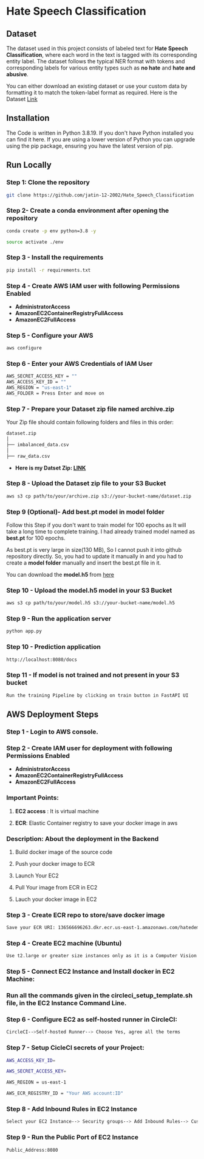 # Hate Speech Classification

## Dataset

The dataset used in this project consists of labeled text for **Hate Speech Classification**, where each word in the text is tagged with its corresponding entity label. The dataset follows the typical NER format with tokens and corresponding labels for various entity types such as **no hate** and **hate and abusive**.

You can either download an existing dataset or use your custom data by formatting it to match the token-label format as required. Here is the Dataset [Link](data/dataset.zip)

## Installation

The Code is written in Python 3.8.19. If you don't have Python installed you can find it here. If you are using a lower version of Python you can upgrade using the pip package, ensuring you have the latest version of pip.

## Run Locally

### Step 1: Clone the repository
```bash
git clone https://github.com/jatin-12-2002/Hate_Speech_Classification
```
### Step 2- Create a conda environment after opening the repository
```bash
conda create -p env python=3.8 -y
```
```bash
source activate ./env
```
### Step 3 - Install the requirements
```bash
pip install -r requirements.txt
```

### Step 4 - Create AWS IAM user with following Permissions Enabled

* **AdministratorAccess**
* **AmazonEC2ContainerRegistryFullAccess**
* **AmazonEC2FullAccess**


### Step 5 - Configure your AWS
```bash
aws configure
```

### Step 6 - Enter your AWS Credentials of IAM User
```bash
AWS_SECRET_ACCESS_KEY = ""
AWS_ACCESS_KEY_ID = ""
AWS_REGION = "us-east-1"
AWS_FOLDER = Press Enter and move on
```

### Step 7 - Prepare your Dataset zip file named archive.zip
Your Zip file should contain following folders and files in this order:
```bash
dataset.zip
│
├── imbalanced_data.csv
│
├── raw_data.csv
```

* **Here is my Datset Zip: [LINK](data/dataset.zip)**

### Step 8 - Upload the Dataset zip file to your S3 Bucket
```bash
aws s3 cp path/to/your/archive.zip s3://your-bucket-name/dataset.zip
```

### Step 9 (Optional)- Add best.pt model in model folder
Follow this Step if you don't want to train model for 100 epochs as It will take a long time to complete training. I had already trained model named as **best.pt** for 100 epochs.

As best.pt is very large in size(130 MB), So I cannot push it into github repository directly. So, you had to update it manually in and you had to create a **model folder** manually and insert the best.pt file in it.

You can download the **model.h5** from [here](https://drive.google.com/file/d/13bY4nDUeUfTG4jxPVpT6Bok0DHQaa_qn/view?usp=sharing)

### Step 10 - Upload the model.h5 model in your S3 Bucket
```bash
aws s3 cp path/to/your/model.h5 s3://your-bucket-name/model.h5
```

### Step 9 - Run the application server
```bash
python app.py
```

### Step 10 - Prediction application
```bash
http://localhost:8080/docs

```

### Step 11 - If model is not trained and not present in your S3 bucket
```bash
Run the training Pipeline by clicking on train button in FastAPI UI
```


## AWS Deployment Steps
### Step 1 - Login to AWS console.

### Step 2 - Create IAM user for deployment with following Permissions Enabled

* **AdministratorAccess**
* **AmazonEC2ContainerRegistryFullAccess**
* **AmazonEC2FullAccess**

### Important Points:
1. **EC2 access** : It is virtual machine

2. **ECR**: Elastic Container registry to save your docker image in aws


### Description: About the deployment in the Backend

1. Build docker image of the source code

2. Push your docker image to ECR

3. Launch Your EC2 

4. Pull Your image from ECR in EC2

5. Lauch your docker image in EC2

### Step 3 - Create ECR repo to store/save docker image
```bash
Save your ECR URI: 136566696263.dkr.ecr.us-east-1.amazonaws.com/hatedemo
```

### Step 4 - Create EC2 machine (Ubuntu)
```bash
Use t2.large or greater size instances only as it is a Computer Vision project
```

### Step 5 - Connect EC2 Instance and Install docker in EC2 Machine:

### Run all the commands given in the **circleci_setup_template.sh** file, in the EC2 Instance Command Line.

### Step 6 - Configure EC2 as self-hosted runner in CircleCI:
```bash
CircleCI-->Self-hosted Runner--> Choose Yes, agree all the terms
```

### Step 7 - Setup CicleCI secrets of your Project:
```bash
AWS_ACCESS_KEY_ID=

AWS_SECRET_ACCESS_KEY=

AWS_REGION = us-east-1

AWS_ECR_REGISTRY_ID = "Your AWS account:ID"
```

### Step 8 - Add Inbound Rules in EC2 Instance
```bash
Select your EC2 Instance--> Security groups--> Add Inbound Rules--> Custom TCP(8080 and 0.0.0.0)--> save
```

### Step 9 - Run the Public Port of EC2 Instance
```bash
Public_Address:8080
```